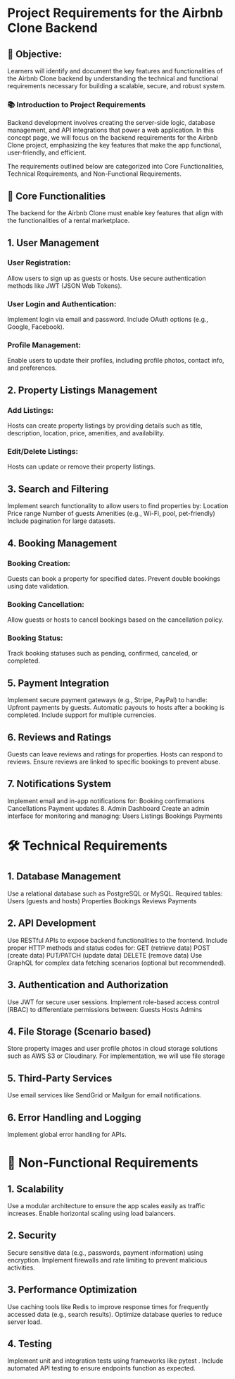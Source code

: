 # Project Requirements for the Airbnb Clone Backend

## 🎯 Objective:
Learners will identify and document the key features and functionalities of the Airbnb Clone backend by understanding the technical and functional requirements necessary for building a scalable, secure, and robust system.

### 📚 Introduction to Project Requirements
Backend development involves creating the server-side logic, database management, and API integrations that power a web application. In this concept page, we will focus on the backend requirements for the Airbnb Clone project, emphasizing the key features that make the app functional, user-friendly, and efficient.

The requirements outlined below are categorized into Core Functionalities, Technical Requirements, and Non-Functional Requirements.

## 🔑 Core Functionalities
The backend for the Airbnb Clone must enable key features that align with the functionalities of a rental marketplace.

## 1. User Management
### User Registration:
Allow users to sign up as guests or hosts.
Use secure authentication methods like JWT (JSON Web Tokens).
### User Login and Authentication:
Implement login via email and password.
Include OAuth options (e.g., Google, Facebook).
### Profile Management:
Enable users to update their profiles, including profile photos, contact info, and preferences.

## 2. Property Listings Management
### Add Listings:
Hosts can create property listings by providing details such as title, description, location, price, amenities, and availability.
### Edit/Delete Listings:
Hosts can update or remove their property listings.

## 3. Search and Filtering
Implement search functionality to allow users to find properties by:
Location
Price range
Number of guests
Amenities (e.g., Wi-Fi, pool, pet-friendly)
Include pagination for large datasets.

## 4. Booking Management
### Booking Creation:
Guests can book a property for specified dates.
Prevent double bookings using date validation.

### Booking Cancellation:
Allow guests or hosts to cancel bookings based on the cancellation policy.
### Booking Status:
Track booking statuses such as pending, confirmed, canceled, or completed.

## 5. Payment Integration
Implement secure payment gateways (e.g., Stripe, PayPal) to handle:
Upfront payments by guests.
Automatic payouts to hosts after a booking is completed.
Include support for multiple currencies.

## 6. Reviews and Ratings
Guests can leave reviews and ratings for properties.
Hosts can respond to reviews.
Ensure reviews are linked to specific bookings to prevent abuse.

## 7. Notifications System
Implement email and in-app notifications for:
Booking confirmations
Cancellations
Payment updates
8. Admin Dashboard
Create an admin interface for monitoring and managing:
Users
Listings
Bookings
Payments

# 🛠️ Technical Requirements
## 1. Database Management
Use a relational database such as PostgreSQL or MySQL.
Required tables:
Users (guests and hosts)
Properties
Bookings
Reviews
Payments

## 2. API Development
Use RESTful APIs to expose backend functionalities to the frontend.
Include proper HTTP methods and status codes for:
GET (retrieve data)
POST (create data)
PUT/PATCH (update data)
DELETE (remove data)
Use GraphQL for complex data fetching scenarios (optional but recommended).

## 3. Authentication and Authorization
Use JWT for secure user sessions.
Implement role-based access control (RBAC) to differentiate permissions between:
Guests
Hosts
Admins

## 4. File Storage (Scenario based)
Store property images and user profile photos in cloud storage solutions such as AWS S3 or Cloudinary. For implementation, we will use file storage

## 5. Third-Party Services
Use email services like SendGrid or Mailgun for email notifications.

## 6. Error Handling and Logging
Implement global error handling for APIs.

# 🚀 Non-Functional Requirements
## 1. Scalability
Use a modular architecture to ensure the app scales easily as traffic increases.
Enable horizontal scaling using load balancers.

## 2. Security
Secure sensitive data (e.g., passwords, payment information) using encryption.
Implement firewalls and rate limiting to prevent malicious activities.

## 3. Performance Optimization
Use caching tools like Redis to improve response times for frequently accessed data (e.g., search results).
Optimize database queries to reduce server load.

## 4. Testing
Implement unit and integration tests using frameworks like pytest .
Include automated API testing to ensure endpoints function as expected.